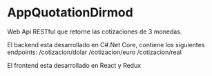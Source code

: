 # AppQuotationDirmod
Web Api RESTful que retorne las cotizaciones de 3 monedas.

El backend esta desarrollado en C#.Net Core, contiene los siguientes endpoints:
/cotizacion/dolar
/cotizacion/euro
/cotizacion/real

El frontend esta desarrollado en React y Redux
